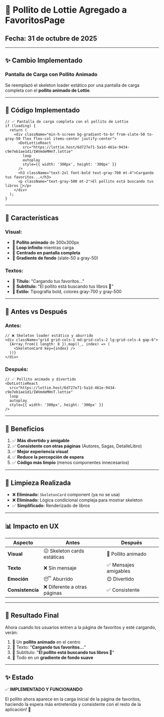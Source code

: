 # 🐣 Pollito de Lottie Agregado a FavoritosPage

## Fecha: 31 de octubre de 2025

---

## ✨ Cambio Implementado

### **Pantalla de Carga con Pollito Animado**

Se reemplazó el skeleton loader estático por una pantalla de carga completa con el **pollito animado de Lottie**.

---

## 📝 Código Implementado

```tsx
// ✅ Pantalla de carga completa con el pollito de Lottie
if (loading) {
  return (
    <div className="min-h-screen bg-gradient-to-br from-slate-50 to-gray-50 flex flex-col items-center justify-center">
      <DotLottieReact
        src="https://lottie.host/6d727e71-5a1d-461e-9434-c9e7eb1ae1d1/IWVmdeMHnT.lottie"
        loop
        autoplay
        style={{ width: '300px', height: '300px' }}
      />
      <h3 className="text-2xl font-bold text-gray-700 mt-4">Cargando tus favoritos...</h3>
      <p className="text-gray-500 mt-2">El pollito está buscando tus libros 🐣</p>
    </div>
  );
}
```

---

## 🎨 Características

### **Visual:**
- 🐣 **Pollito animado** de 300x300px
- 🔄 **Loop infinito** mientras carga
- 🎯 **Centrado en pantalla completa**
- 🎨 **Gradiente de fondo** (slate-50 a gray-50)

### **Textos:**
- 📝 **Título:** "Cargando tus favoritos..."
- 💬 **Subtítulo:** "El pollito está buscando tus libros 🐣"
- 🎨 **Estilo:** Tipografía bold, colores gray-700 y gray-500

---

## 🔄 Antes vs Después

### **Antes:**
```tsx
// ❌ Skeleton loader estático y aburrido
<div className="grid grid-cols-1 md:grid-cols-2 lg:grid-cols-4 gap-6">
  {Array.from({ length: 8 }).map((_, index) => (
    <SkeletonCard key={index} />
  ))}
</div>
```

### **Después:**
```tsx
// ✅ Pollito animado y divertido
<DotLottieReact
  src="https://lottie.host/6d727e71-5a1d-461e-9434-c9e7eb1ae1d1/IWVmdeMHnT.lottie"
  loop
  autoplay
  style={{ width: '300px', height: '300px' }}
/>
```

---

## 🎯 Beneficios

1. ✅ **Más divertido y amigable**
2. ✅ **Consistente con otras páginas** (Autores, Sagas, DetalleLibro)
3. ✅ **Mejor experiencia visual**
4. ✅ **Reduce la percepción de espera**
5. ✅ **Código más limpio** (menos componentes innecesarios)

---

## 🧹 Limpieza Realizada

- ❌ **Eliminado:** `SkeletonCard` component (ya no se usa)
- ❌ **Eliminado:** Lógica condicional compleja para mostrar skeleton
- ✅ **Simplificado:** Renderizado de libros

---

## 📊 Impacto en UX

| Aspecto | Antes | Después |
|---------|-------|---------|
| **Visual** | 😐 Skeleton cards estáticas | 🐣 Pollito animado |
| **Texto** | ❌ Sin mensaje | ✅ Mensajes amigables |
| **Emoción** | 😴 Aburrido | 😊 Divertido |
| **Consistencia** | ❌ Diferente a otras páginas | ✅ Consistente |

---

## 🚀 Resultado Final

Ahora cuando los usuarios entren a la página de favoritos y esté cargando, verán:

1. 🐣 Un **pollito animado** en el centro
2. 📝 Texto: "**Cargando tus favoritos...**"
3. 💬 Subtítulo: "**El pollito está buscando tus libros 🐣**"
4. 🎨 Todo en un **gradiente de fondo suave**

---

## ✨ Estado

✅ **IMPLEMENTADO Y FUNCIONANDO**

El pollito ahora aparece en la carga inicial de la página de favoritos, haciendo la espera más entretenida y consistente con el resto de la aplicación! 🎉
